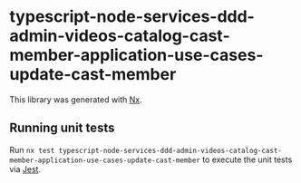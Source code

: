 # typescript-node-services-ddd-admin-videos-catalog-cast-member-application-use-cases-update-cast-member

This library was generated with [Nx](https://nx.dev).

## Running unit tests

Run `nx test typescript-node-services-ddd-admin-videos-catalog-cast-member-application-use-cases-update-cast-member` to execute the unit tests via [Jest](https://jestjs.io).
